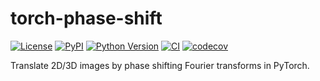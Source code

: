 # torch-phase-shift

[![License](https://img.shields.io/pypi/l/torch-phase-shift.svg?color=green)](https://github.com/alisterburt/torch-phase-shift/raw/main/LICENSE)
[![PyPI](https://img.shields.io/pypi/v/torch-phase-shift.svg?color=green)](https://pypi.org/project/torch-phase-shift)
[![Python Version](https://img.shields.io/pypi/pyversions/torch-phase-shift.svg?color=green)](https://python.org)
[![CI](https://github.com/alisterburt/torch-phase-shift/actions/workflows/ci.yml/badge.svg)](https://github.com/alisterburt/torch-phase-shift/actions/workflows/ci.yml)
[![codecov](https://codecov.io/gh/alisterburt/torch-phase-shift/branch/main/graph/badge.svg)](https://codecov.io/gh/alisterburt/torch-phase-shift)

Translate 2D/3D images by phase shifting Fourier transforms in PyTorch.



